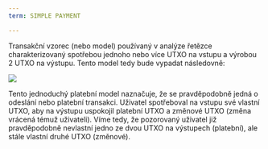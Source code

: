 ```yaml
---
term: SIMPLE PAYMENT

---
```

Transakční vzorec (nebo model) používaný v analýze řetězce charakterizovaný spotřebou jednoho nebo více UTXO na vstupu a výrobou 2 UTXO na výstupu. Tento model tedy bude vypadat následovně:

![](../../dictionnaire/assets/5.webp)

Tento jednoduchý platební model naznačuje, že se pravděpodobně jedná o odeslání nebo platební transakci. Uživatel spotřeboval na vstupu své vlastní UTXO, aby na výstupu uspokojil platební UTXO a změnové UTXO (změna vrácená témuž uživateli). Víme tedy, že pozorovaný uživatel již pravděpodobně nevlastní jedno ze dvou UTXO na výstupech (platební), ale stále vlastní druhé UTXO (změnové).